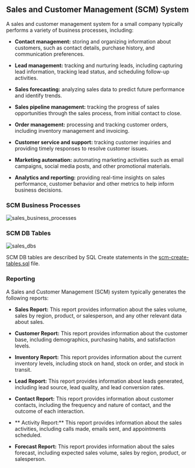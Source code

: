 ## Sales and Customer Management (SCM) System

A sales and customer management system for a small company typically performs a variety of business processes, including:

- **Contact management:** storing and organizing information about customers, such as contact details, purchase history, and communication preferences.

- **Lead management:** tracking and nurturing leads, including capturing lead information, tracking lead status, and scheduling follow-up activities.

- **Sales forecasting:** analyzing sales data to predict future performance and identify trends.

- **Sales pipeline management:** tracking the progress of sales opportunities through the sales process, from initial contact to close.

- **Order management:** processing and tracking customer orders, including inventory management and invoicing.

- **Customer service and support:** tracking customer inquiries and providing timely responses to resolve customer issues.

- **Marketing automation:** automating marketing activities such as email campaigns, social media posts, and other promotional materials.

- **Analytics and reporting:** providing real-time insights on sales performance, customer behavior and other metrics to help inform business decisions.

### SCM Business Processes 

![sales_business_processes](https://user-images.githubusercontent.com/68504324/213828647-01ab890b-a3f7-44ea-b184-05798cc0ccee.png)


### SCM DB Tables 

![sales_dbs](https://user-images.githubusercontent.com/68504324/212563066-6e9257dc-9ace-46cf-a156-7fa33fcba1c7.png)

SCM DB tables are described by SQL Create statements in the [scm-create-tables.sql](https://github.com/jonfernq/SimpleERP/blob/main/Sales-Customer-Management/scm-create-tables.sql) file.

### Reporting 

A Sales and Customer Management (SCM) system typically generates the following reports:

- **Sales Report:** This report provides information about the sales volume, sales by region, product, or salesperson, and any other relevant data about sales.

- **Customer Report:** This report provides information about the customer base, including demographics, purchasing habits, and satisfaction levels.

- **Inventory Report:** This report provides information about the current inventory levels, including stock on hand, stock on order, and stock in transit.

- **Lead Report:** This report provides information about leads generated, including lead source, lead quality, and lead conversion rates.

- **Contact Report:** This report provides information about customer contacts, including the frequency and nature of contact, and the outcome of each interaction.

- ** Activity Report:** This report provides information about the sales activities, including calls made, emails sent, and appointments scheduled.

- **Forecast Report:** This report provides information about the sales forecast, including expected sales volume, sales by region, product, or salesperson.


